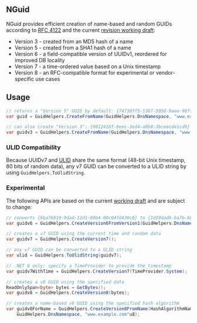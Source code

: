 ## NGuid

NGuid provides efficient creation of name-based and random GUIDs according to
[RFC 4122](https://datatracker.ietf.org/doc/html/rfc4122)
and the current [revision working draft](https://datatracker.ietf.org/doc/html/draft-ietf-uuidrev-rfc4122bis):

* Version 3 - created from an MD5 hash of a name
* Version 5 - created from a SHA1 hash of a name
* Version 6 - a field-compatible version of UUIDv1, reordered for improved DB locality
* Version 7 - a time-ordered value based on a Unix timestamp
* Version 8 - an RFC-compatible format for experimental or vendor-specific use cases

## Usage

```csharp
// returns a "Version 5" UUID by default: {74738ff5-5367-5958-9aee-98fffdcd1876}
var guid = GuidHelpers.CreateFromName(GuidHelpers.DnsNamespace, "www.example.org"u8);

// can also create "Version 3": {0012416f-9eec-3ed4-a8b0-3bceecde1cd9}
var guidv3 = GuidHelpers.CreateFromName(GuidHelpers.DnsNamespace, "www.example.org"u8, version: 3);
```

### ULID Compatibility

Because UUIDv7 and [ULID](https://github.com/ulid/spec) share the same format (48-bit Unix timestamp,
80 bits of random data), any v7 GUID can be converted to a ULID string by using `GuidHelpers.ToUlidString`.

### Experimental

The following APIs are based on the current [working draft](https://datatracker.ietf.org/doc/html/draft-ietf-uuidrev-rfc4122bis)
and are subject to change:

```csharp
// converts {6ba7b810-9dad-11d1-80b4-00c04fd430c8} to {1d19dad6-ba7b-6810-80b4-00c04fd430c8}
var guidv6 = GuidHelpers.CreateVersion6FromVersion1(GuidHelpers.DnsNamespace);

// creates a v7 GUID using the current time and random data 
var guidv7 = GuidHelpers.CreateVersion7();

// any v7 GUID can be converted to a ULID string
var ulid = GuidHelpers.ToUlidString(guidv7);

// .NET 8 only: specify a TimeProvider to provide the timestamp
var guidv7WithTime = GuidHelpers.CreateVersion7(TimeProvider.System);

// creates a v8 GUID using the specified data
ReadOnlySpan<byte> bytes = GetBytes();
var guidv8 = GuidHelpers.CreateVersion8(bytes);

// creates a name-based v8 GUID using the specified hash algorithm
var guidv8ForName = GuidHelpers.CreateVersion8FromName(HashAlgorithmName.SHA256,
    GuidHelpers.DnsNamespace, "www.example.com"u8);
```
